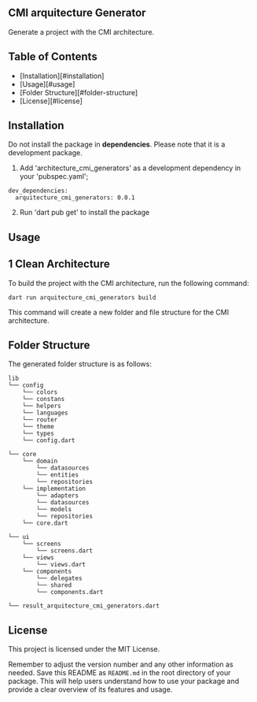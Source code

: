 ## CMI arquitecture Generator

Generate a project with the CMI architecture.

## Table of Contents

- [Installation][#installation]
- [Usage][#usage]
- [Folder Structure][#folder-structure]
- [License][#license]


## Installation
Do not install the package in **dependencies**. Please note that it is a development package.

1. Add 'architecture_cmi_generators' as a development dependency in your 'pubspec.yaml';

 ```
 dev_dependencies:
   arquitecture_cmi_generators: 0.0.1
 ```

2. Run 'dart pub get' to install the package

## Usage

## 1 Clean Architecture

To build the project with the CMI architecture, run the following command:

```
dart run arquitecture_cmi_generators build
```

This command will create a new folder and file structure for the CMI architecture.

## Folder Structure

The generated folder structure is as follows:

```
lib
└── config
    └── colors
    └── constans
    └── helpers
    └── languages
    └── router
    └── theme
    └── types
    └── config.dart

└── core
    └── domain
        └── datasources
        └── entities
        └── repositories
    └── implementation
        └── adapters
        └── datasources
        └── models
        └── repositories
    └── core.dart
        
└── ui
    └── screens
        └── screens.dart
    └── views
        └── views.dart
    └── components
        └── delegates
        └── shared
        └── components.dart
        
└── result_arquitecture_cmi_generators.dart

```



## License

This project is licensed under the MIT License.

Remember to adjust the version number and any other information as needed. Save this README as `README.md` in the root directory of your package. This will help users understand how to use your package and provide a clear overview of its features and usage.
